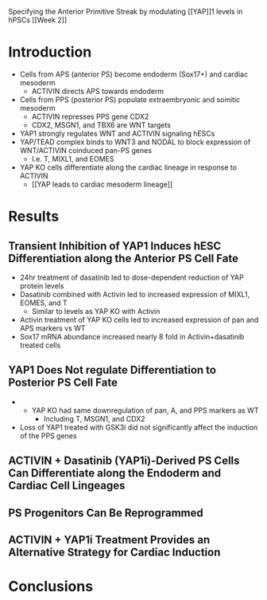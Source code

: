 Specifying the Anterior Primitive Streak by modulating [[YAP]]1 levels in hPSCs
[[Week 2]]

# Introduction
- Cells from APS (anterior PS) become endoderm (Sox17+) and cardiac mesoderm
	- ACTIVIN directs APS towards endoderm
- Cells from PPS (posterior PS) populate extraembryonic and somitic mesoderm
	- ACTIVIN represses PPS gene CDX2
	- CDX2, MSGN1, and TBX6 are WNT targets
- YAP1 strongly regulates WNT and ACTIVIN signaling hESCs
- YAP/TEAD complex binds to WNT3 and NODAL to block expression of WNT/ACTIVIN coinduced pan-PS genes
	- I.e. T, MIXL1, and EOMES
- YAP KO cells differentiate along the cardiac lineage in response to ACTIVIN
	- [[YAP leads to cardiac mesoderm lineage]]
# Results
## Transient Inhibition of YAP1 Induces hESC Differentiation along the Anterior PS Cell Fate
- 24hr treatment of dasatinib led to dose-dependent reduction of YAP protein levels 
- Dasatinib combined with Activin led to increased expression of MIXL1, EOMES, and T
	- Similar to levels as YAP KO with Activin
- Activin treatment of YAP KO cells led to increased expression of pan and APS markers vs WT
- Sox17 mRNA abundance increased nearly 8 fold in Activin+dasatinib treated cells
## YAP1 Does Not regulate Differentiation to Posterior PS Cell Fate
- - YAP KO had same downregulation of pan, A, and PPS markers as WT
	- Including T, MSGN1, and CDX2
- Loss of YAP1 treated with GSK3i did not significantly affect the induction of the PPS genes
## ACTIVIN + Dasatinib (YAP1i)-Derived PS Cells Can Differentiate along the Endoderm and Cardiac Cell Lingeages

## PS Progenitors Can Be Reprogrammed
## ACTIVIN + YAP1i Treatment Provides an Alternative Strategy for Cardiac Induction

# Conclusions

